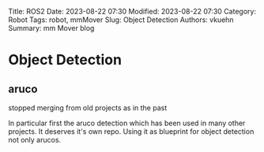 Title: ROS2
Date: 2023-08-22 07:30
Modified: 2023-08-22 07:30
Category: Robot
Tags: robot, mmMover
Slug: Object Detection
Authors: vkuehn
Summary: mm Mover blog

# Object Detection

## aruco

stopped merging from old projects as in the past

In particular first the aruco detection which has been used in many other projects. It deserves it's own repo.
Using it as blueprint for object detection not only arucos.